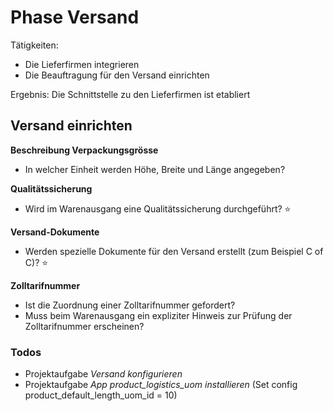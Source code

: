# Phase Versand

Tätigkeiten:

* Die Lieferfirmen integrieren
* Die Beauftragung für den Versand einrichten

Ergebnis: Die Schnittstelle zu den Lieferfirmen ist etabliert

## Versand einrichten

**Beschreibung Verpackungsgrösse**
- In welcher Einheit werden Höhe, Breite und Länge angegeben?

**Qualitätssicherung**

- Wird im Warenausgang eine Qualitätssicherung durchgeführt? ⭐

**Versand-Dokumente**

- Werden spezielle Dokumente für den Versand erstellt (zum Beispiel C of C)? ⭐

**Zolltarifnummer**

- Ist die Zuordnung einer Zolltarifnummer gefordert?
- Muss beim Warenausgang ein expliziter Hinweis zur Prüfung der Zolltarifnummer erscheinen?

### Todos

- Projektaufgabe *Versand konfigurieren*
- Projektaufgabe *App product_logistics_uom installieren* (Set config product_default_length_uom_id = 10)